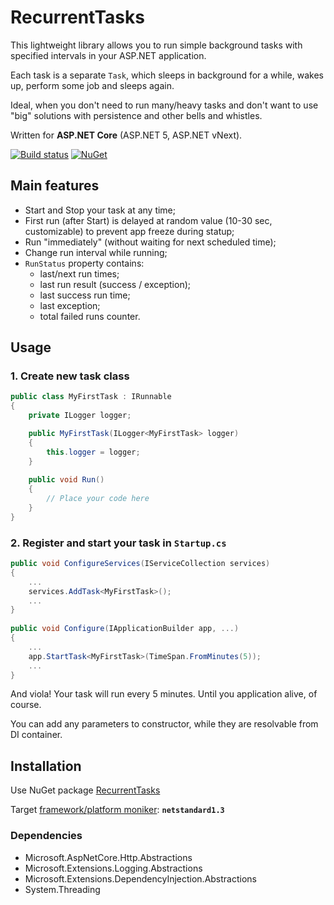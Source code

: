 # RecurrentTasks

This lightweight library allows you to run simple background tasks with specified intervals in your ASP.NET application. 

Each task is a separate `Task`, which sleeps in background for a while, wakes up, perform some job and sleeps again.

Ideal, when you don't need to run many/heavy tasks and don't want to use "big" solutions with persistence and other bells and whistles.

Written for **ASP.NET Core** (ASP.NET 5, ASP.NET vNext).

[![Build status](https://ci.appveyor.com/api/projects/status/uucaowlbcxybi4v6/branch/master?svg=true)](https://ci.appveyor.com/project/justdmitry/recurrenttasks/branch/master) [![NuGet](https://img.shields.io/nuget/v/RecurrentTasks.svg?maxAge=86400&style=flat)](https://www.nuget.org/packages/RecurrentTasks/)

## Main features

* Start and Stop your task at any time;
* First run (after Start) is delayed at random value (10-30 sec, customizable) to prevent app freeze during statup;
* Run "immediately" (without waiting for next scheduled time);
* Change run interval while running;
* `RunStatus` property contains:
    * last/next run times;
    * last run result (success / exception);
    * last success run time;
    * last exception;
    * total failed runs counter.

## Usage

### 1. Create new task class

```csharp
public class MyFirstTask : IRunnable
{
    private ILogger logger;

    public MyFirstTask(ILogger<MyFirstTask> logger)
    {
        this.logger = logger;
    }
    
    public void Run()
    {
        // Place your code here
    }
}
```

### 2. Register and start your task in `Startup.cs`


```csharp
public void ConfigureServices(IServiceCollection services)
{
    ...
    services.AddTask<MyFirstTask>();
    ...
}
    
public void Configure(IApplicationBuilder app, ...)
{
    ...
    app.StartTask<MyFirstTask>(TimeSpan.FromMinutes(5));
    ...
}
```

And viola! Your task will run every 5 minutes. Until you application alive, of course.

You can add any parameters to constructor, while they are resolvable from DI container.

## Installation

Use NuGet package [RecurrentTasks](https://www.nuget.org/packages/RecurrentTasks/)

Target [framework/platform moniker](https://github.com/dotnet/corefx/blob/master/Documentation/architecture/net-platform-standard.md): **`netstandard1.3`**

### Dependencies

* Microsoft.AspNetCore.Http.Abstractions
* Microsoft.Extensions.Logging.Abstractions
* Microsoft.Extensions.DependencyInjection.Abstractions
* System.Threading
